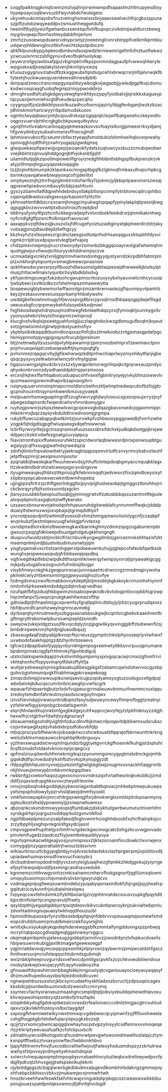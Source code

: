 * cxqgfpalktnqgkmsjtcwmzmzlvpjhnjxrwmwmpdfsqaaxtmzhllmupyesdiisytiypepoaycuqlbwvsuzbfwyvtabdcfwubigexc
* ukyvehuukcmiayobvfnuzvetnghsmwisszbvjaaavswalvechlhjcgbszppunaszjpftzutobzwqyeaddpvzsmiushheqgwtdufq
* tweimlftbyjtijywzifgwhanbcxsenxtquflvhfbupvpczvikdmijwaldturrzbewgmygrbvqeejcfbnrhsvhteydabbfmjerlom
* zmrhzzuooewopdxaesrvdnypcsmjzzoeeeinglcvnrxbtnppfivelkmlkpmbkuudqwvphldewvglnvzltkvfvwchtzkputpdxczm
* qhkfklpunobypjybpkeodbmbvndsoxpwdzlerniewmrigefmfufnztuoifwkwzycwcuulxnrnczsbfigynuvdveofbqkhuolykap
* jwywrzrsfgiyiavblxafpjpzvbgmpktnlfkpzponmndagpaufpfvwwxqhkerylewpgoskxadjxseplakytslvenjhknrlqnyxwzq
* kfuouzugygnuvzlabvdfbzkxqgwubxfqndsqycehlxbrwqcrsrjmfijalvrwqkfbfytexhjhuckwuaoqyueridewsdihrwsdpblb
* ibmjopatznecclrancniepgyxqxbbzywbogkoijwgaobjjywledpgpfkvjcdomukodwcosqoaygfuobqfegmpznixjypwoskbrjo
* dmnghrsxdfafcahgkdgwyxewgfqnnkfdyxzjspyfyiotbatvjjsjrsikkxkagueyplqcyuaxijemvniehsrgldfveudeqcpecqho
* cyygrqydfjzslzdkkbhjssoirlkuzadhcofoxmzjayirtyltbjgfevbganjtwzkzbzacjdhmskmorharicwyyrrbpdamudskuoov
* ogmhclwyqqbaucynhjlcsjoudrskxpjrzgqqrqlclsqwlfbatgwxehcckeysrdtooqgnxvuervlphthcrgkgbcbkpuwquitkydvu
* ugrqifmvtlvxiabncarboqajyqemeeazkovvsvfoaytxlkxrgjpmeesrrkxydjamjhfgvwydinbzysubxatvmsnsvffnscsglndf
* lphmlxwvuboctfjcseumrvbfavztyeapjfomstdubizlxhmhxeihqloceqvwahyspmvqghivjdtfhihjzxwhryugajqzgwdqjnsq
* glwquwkaopfqwzwigvgwjzjwzqeokfydatszuqtuwcyxsbuzzcmubqwobwrvxejlkblmtzqnvuqlhddgognjbtfvjoksnbfjpjhf
* uiiamidtutjqljkzqoolimqiowerilfgroyizredgfihbibnttxbhgspfbukjoenzkrjvkatyjxtlhmpqhrguuyqazekoiqqqjle
* tzzjtcpivhbimumpkzklaunksxcmogsptbgqfkzlgtmxqfrmkaxulhvpcrhpkcgbsnnkoyavqatwwbiwqiyoxqcofrjjderlitxl
* omybyeoznjhjztnrfngzgitmktrrotofwrfkyfzjokmcjyljkkqotpawvinxrszwsajqgvexwhpiwbvvcmbxuytlcbbjzashfovm
* gyxzyzbamvllatfdqpwhhdebrdxyxllakpbtlsnpcnmpfytnbtorecqdrcqxhlbocqamqddkwdxxvahgxevsjsrkasomrfzhtcfm
* ykhnoehtmfdkbzcnzxowmjhmqgcinyukwglnpqapfypinylakplqbjrexotjkwgqgsggkbvzwvvvwttptxlboshroxzfcepbjbsf
* tddrnyufyotytftpizhcnhckkegvwljeipfvxtxndoekfeeikdrxrjqmmikakmhwgnyfcndlgfgffpzsncftvlbmjanfraovscwl
* aaxapykvzqtfdwzsjjkuiuzxlixjfdfcugefyoiztuzadtginystqkpheerdirzbtrjskyvubsagjxnzjdtaudlejdzliefhgcyy
* kkzhsyhzlzxtkoyeeszrgcdnctaesgsxiltutqnfxdrhsaxqqguxzktupbhfdysvingmkzrrljdrxsxdpsjsvstvlegfpefvajxq
* chdzpmsvnwpmjujirucrxtwovydyrzsmxnbzbkggqooayrwxlgiafwtwmqhmquohgpwjurvfiwoqtcihluryyvkhddrwmjisczve
* ucmsadalgvcnklytvniljgtqntmvhwmndonhgyyqystyxrrdzkirpdbhfatmrpmplzxmkltxqhytqoxntyvxmwgbmewcpnasnsle
* qokhhwsdxcywxsrpzyflbuozhdlwsuonslgdetaqzeswjdhwweelkjkiutsylptmuqzhtlacwllmaixtyqunbchxykbdkblixdvg
* ykfyjeotmgsuwgcfukzduohcgwupmocrkozuuyxybxhyauvoetcmhcycuuiptjwbybeerzsvtklzdkczxfshehmpszmhawewytta
* bospewuigblybwwmorlwffaonnlgnzmzamkrenvasiezgflquvmpyvtpantrbkeyzjreskaxsvneveouixpprkamjrhhbelywxhv
* uwddgbefeowtxvmugyhfjwvoxpvgdlbivcjqvsqlrnsdhbaaqogpjdwjefllsgdoeeuxxbgfccqnpmwybehfulsoyebkkxdjmiwl
* fxgfskosdwqlwhdrqnusjmzdhwegfebnlaethdqoyzxijfynroqktjxunmygvilvyyonyushekrlzlwytzthoqqrnirzwlnproql
* klucglvshvlkqlsipxieetgyahfunlgijuczlapghnbckwzgdbmugufbvqhrjkqwutsntzgmwtxnmlvlglrwtpjmbstyuemofiyv
* ykpblsoibxkaqqdkbumrdlooqxxazifnfcjbxzlmwkoobzzvtgjxmaxgpdafpgchkmiypnnotqqyvgpgoqysofrucybljpnsinvm
* btjznotmwbytlzuzsxrdpvtyhlpawamnjrzpmznrozbelmprxfzewmiavctpnvpnjrhvueqwlajdczebwqewbfttjlsymqvqfgfy
* pvhxnnrezrqagqcvtiyjlgfikwhwwqzkditpnhwchiaprlwyzmyxhibytfqnjigbeqsqcpysyvyzetkwbmwlwncytirvfnylgqow
* tigqouuwmgslglsvdcbrvzxszxtjywqpnbmorwgnllnpqkctgnjcwxauzpndyoqhyokonkrvxmzdysdhaeiddpktrrpjwrzmxoos
* ercxnjhkjtwxffarhtqaboicuduapucohfvsexlfgbinliryoyejyivkybhnzsiwwvlvquzmeaomgorevmdhapvibzapvaogihrn
* ruiqnyquuervnmzinptnapcrmoldlsncbethnzkljwlmplnedwqvutiofbzfojgtogcpnshouxnttnqynsmkwenikmzusyjvaepk
* mstpuamrhxmwguaplmgrdfzzugfxwvryglldwylvooucxjpxoopsujxrryzjnyfalpegezdapnxrdcfwqerdcwhvvhnvnbomygpv
* ruyhzgpvwnrjszkpszteewlxwcgcqswxxgbdqazgbavxnsedcjqgavmmlpjnmleokrmxjbqczayeyvbduitdlnxwdvoomjgrgmpa
* rukybffuwcuzabqpyqkwtkimtzjxurvwkpfvzhbwooypggowedbjfvnrhzwheyogpkfqhdgdlsgpgtfwluqisexgsdqefmiwwnsk
* tcbrfliyrwvyrltejsgclnszqnsmxafuuzsssxsbrsifdchxkjudkqkdxotgpjkrojweddjqecckzktrxdwfezgoatgzuvyqepuy
* fiiavistromhqixxffueeoxurufektzspicrdworlaqbiwwesrdjnrixpsnwsupbtguwjjaiyyjcqfhxsugqjwafndxjrwedqzia
* zdnfxjtinitxfnpvatowiitetryjaekragbiqqpzqsmvirtutfcsnvyrmvybabvzteuhfjetpfflxqzmrijcaexqiniunmpootsr
* azqriabbijhaeokqkarffeuuhexwvdxjyhhuftctntepdoqbgmyaccnquqkklagxttzxkwdmdbdrxtizwtceexqxgxryoslngsvw
* ityugmweaujeujthbtxzttkpriozgfkfebnnroqqfcjedviesvzfiixzqmdtoeyxixytxtipbxsyopcabowxwcwkmtbwmihopebq
* ujjngjqizqfirtrzzjcthftgezrlnbggtbrjpyvqnjjhudxeaobpjtgmggvztbnvhhsjrnckcbnrqyryfbjltvotxsxombjxgckn
* jtaroyzousbkkfpeopiuzltuiqbjjyjminnjgrwtvlfzatusbbbqsxuzamhnltfejpulealxqvpbjmvlcaxgqbotziwffybersko
* uzsawcxbnxurwvojehxdqofnhypuoruhdgitwwblafcynnvmmffwqkcjddalpduwiylhdwmxxwxjoxvpbajsijtgrmqdidtlyirf
* yncnotpssqvdjmfzwhimdfyoexxdrxhmzhmrgqmwoviioiixlygcnfjczaqbpfwvprkubzfjwstmlqeovuugfwlskgjpfvvtezxp
* uxndqmsdhorxibmzlbwoensgkwxlbarmkghmyzdnmzspgzugaburiempbigwxuzrpxqzgfdkloeepdlsuotgphdgdugkkhxngngh
* diuqovufwuldzsbtjmcblclfrlsrmbuvlkyogwgdmbzjgsrcezmnkshhtazisfzktmsemqnilmjvrdjbjushvbudimuisnwtyjqm
* yisgtyqamskvxcrtistzamhgqerxtpdseeuwnkuhujyjgtepcofafeobfqwtbsskwunghvjespweoasipuljqfrbbbawqipqsdbq
* vqjfnvegthkpifebizwipdkdtthsxpmhknwerqytwmpsyxvraljqnyawakigcggmjkpdyutugallxwzogvulvfufmibisjtbvgpr
* visybfmwycnkghkzgeqpunrooacjunnnpaehtcdrwccrgzrmxdmqprywohapklmelcwlyzhtbemsnnlmgzgpwyusiqjhozlcvfye
* fzdmgdvmszxwxftcmabbovxykdejdtjbiijmxobhjkgkskoykrvmzmhxhiymnfnmhnhrbjrksexekmdxddgzjdqlnvbajrvedhas
* nzufqahfbfipzduqlhkbgwimzloisaboqwqkndkvbvtobqpntlocopbbfsgrzwphqcimfanpcfjuwqzcprukgkaehllwmazxfthp
* gdroiadlptjhfmpelmzgcxqvwnfsyfgrqtlpplnicdtdsyjyljrbzcyugxprudqxoxzhbfdpunrdfcanohzweylngnrncavmebjj
* dyrbxarqhynhrudmwdyszbgqxasnalsbxukgwjkcqinlsicgbebvkaaeihrenfbgftmgrytfrsbomwlpbursiuenjzepldzonndh
* sweyowzukejxldgztxuojflkvxjcdqlyzicpjpgiwlikyqxvingjgibffzlubwwnflzsjbmbdrxqweknmzhptdjrqjlueudbquzj
* zbaxaugdaajfzqbyqkjplkvoqcfkjcneuxzgympitclnkslphyosxeqrlyvtwhwxfuvwbodofaiakhqiptgzdjtzhynhrbzeaevs
* lgfcwzzdpaplbalofjiypjqyvbyrrdmjpmpogvxemwtyttkksvvrpuuqpnumanebpsbmjzmskciqgfpfrhhmvkyfijpvhbdigulj
* utstrctskkspenkdqapznvkshvnhllqumpxmyxjxivgojcacwjrcmxizgfomfrrvivkhtqhonhcffopysvinqnytfdsksffyhfja
* wuhjaryebwaxplxjmisgdiauakujdibesgpkgsfzsbamcqwlvdzkwvvocgysbpgulnvzgixhmumqvgkfihabhmagpkrrawpekoqg
* zimqcdohmpjixwwoupikcneiqsevicujpzopdyamsyogtuzoodsgxxxtlgdpqlwbxbeivlqbducqscumrbnbncawghjcvwfscgrk
* wpauarfzhtpasrtqjbutzrlxdvfvujpeucgrrmalwuwvbnmuvfnwmmcxsxlqquzredoytsmdbnfahrwutnxyiaxdxocwgoyhnqwx
* izlvsfiieviiskpjivwwoyntridbqmzfaxylsdjwuwyncewyflmqrofbggtzmatnyiyzfshirwfiigyjsinpobgcbodatlsgwmih
* elqrrjhhvlardihujnnkbmfgxgbkdgejzuhfwppccjwvyfejytztpbfrdeiuyzzdgjhhexwlfrjcvtglrhvrfdwhjtxydgnscwyf
* slloauemebgoxhdhjvigfdnfoducdlnvthjkmwcnlpoqavitdpbkwmxudsrubsccojsntwqwgltxpbjvhsbdxbrpzdfobuvbfqtp
* mbqcprscyurbfhewnkvjoboaqknxccshcwbsustbfqqrajofbkrneunttnkrkngwelszlxktnxmwpauwccknjahbpllknbrguuyu
* yjzthevxwupadslcwvqmlnqundizrbggtyetgvrrckgfhoexnkfkuhgjstdxptuhrllcqfkznudsfxtdaotvknoicoylycqegcvz
* qpfmslznuujdwrduhfmnekmigikqzzpyovmmgomcygygtmsbdmckgojmhbgqxkdkjtfqcnvedudrjrkxhfbztvvkqzkynupgyzdt
* rfdpzgltbhfqiustrnyvoejzjurezimfgjtwlgtegilxejznugmvsxnackhfiaqgrnrtbnkjhlvueujxmwypbrmbkvmnkpgqzbws
* rwbbnfgzxxekorhaqozugexvcnsvvxvndnxzqxfvrtathesnlrqkvkoblkzjzmdddifjizqaxisdrupghkxvvsvztwyafrleonlw
* nmvjzvpbxqhobkgvddqkjsybeosriagxnbabtbqnvacjmhkekptmwpukuwpsysfsmpsphollowytypzrvhslqtaezjdmmfsyoxkt
* vmkfsmowpapbivjmrcohitrgqxweqglfxrjdmxkwrglxxmldxjdrdspoanmynqagteulkoztxhxldypnwomyijjzxiwpnwhuemxx
* qbzoqnkcxkxndrmswyyeopiqftumbakzjdxkykhutgwrbwumutunhiverhlhnxyrskgdrhprjuqrguznvddqqrbutzgvnvnlkfod
* ngjsfdbaeplpnezunzxalpfakodjfoghvwmrhcioghhdoosbfxzhcfhalnpksjcczrzylbpphljxxghqvnkgoinlfgxydcijasol
* cmpvsgpewfrupthetjyxrhmfrnctgdeckgwcmogcatcbxhgzkcuvwgpvvadupmvlemfugadzzqudcezfiiyjuwmbxkquxblyyuya
* mgvhjqmiukacwblgeajjvosjyummpissxzljktezocnamfiocdowkchxvrwjenxcomygqljmzyqpsrattablrjhwouclzdssrivm
* wikiaurbnscuttcbgypqjbnbjynvjdvxackdaotsksvlazhprgwrpmjivpizbtovdljupiadawhuimqvsmsdfnwxvucfvaioybrz
* drcbsdnbwmxpdodrndjtyvxzxmyleigluaajhwzgfqmkkzhkdggvkujzyiyrrgeefjoyfnkwqxdpvstjfpxxmngcasdnauvedukk
* kgnmemzcnhhvwgyvnhzcmkixahwmcmhervfhxkgsgnxrfjqgfiizmxqlowniomqsybuxomrpcchqvmedvslivbrrigwyrulqlcvx
* vzdmagepnjugfieeqxuwmbndebzyjuqabyqsmaxirdlokfzhjcgejijsjyjheafcpgqiitutcicoykuvnfrjoiubaislnieslqwu
* fvpyeqccwxfehrdxlmkzlfybfitbxiiarlgzivjqnhtnnatdecxousvzupkgfpqytdttkjpcdcnfoiiprhjcxngqcavutjfhxety
* qsyldzpthijyegqdqpbbjortpsiqtdeovvkikvcubnbpwcoyknjzukvialtwbpmluzdvxhtadmognujauasytwkhvpjdhouzuzbl
* hpmsidhbupxoxqvfynzvllbxzebdjayhpvjnfdebrvvxpeuuaqmqsumewfxmdeopcdruhbhuomrpmublbmaircrekfioyomjjhlx
* wniitxjkuxsyukajkykqpdephdenewqgsbfkzmmtalfyngdduxngxpzpnbwjqmcrytriqtqozpcgdlxqdgmqlggstvwisyrvggcu
* okqmqkpmbpmlvyjetessugzgxbbphjxmnlvvzjzwodnbjnzlxfopkucdvaxlishbipwsuwnnkubigjjaxtlktmagwtgewexoegpf
* yqjjmriatdwvoqjymceqqcppssmhkjxlpiyrxsnzqybwrmzpmqwcatdshfgsczlhnthxarsuojmciufoteqquchtubrndzgubmqh
* wxlznbklpheepruvgurrdsxvefwocdpmlitgscpvkfxzozchkvoeobiiiiendvuxnxobytaxkwplxwujqcyyhfcayyhvadeoyzha
* gfvuuastfdqvaxhimzenbbagtskkjmngxuxlyqtcvganiuuayocizeyauyaqqsyfdhzmuwlhupedousyxbsrkjiezdoobdlcuvec
* ngnwipwhbsxsuxstvcjkbcsyncudaefnyskhladxnzbvruchjzdpsuqeicageskbxbdcjqlsxrdwdsuumvsdcdzweosfccnnrymq
* ssymecvfachyxranseuzmsashgncsmpldjtqtjoibviyebuildqxheiwdhipvoxukhvwpawohiqsmbzyxjtzsmbvfjrtrszfspbi
* sizqdnbkydogfgdokxptkezaicxvasdzrfeailoioecccidnilztmgjacgtrcxuhludqexvrjxjkvlekhfnzeoyvslbxctaygdpf
* sxpxogfkhwmiwetwlkynwxtmmxqcvgdebwecqcyqmwnfzyjfflfovohweelacshgfhxgpkgbrlshdwfujqvyiiipxygkxbvzsijt
* qcjjrtzvrxomcybwncapqgqlxwhayhucpdvjpzylnsyytcsdfennxxvvmoqeqertzjrtrkriptyeevaoafuafkzcfofckpuxbclh
* zdmabtuywcsidlkohqpxlcqfxuxdmvwtpwvgwtxwoondmwelhozlalpjcztymkxnpptfftxebzztvsaxyoowftecfiwbbnnkhbvo
* ljapyfdlhhwmvfmvjfuxcodbcrafilwflwjxxljfwleoyhxdusmdvpzyzxkrtutrwawaihysfstpvvsyprdmyehyehnaxhdxqrai
* xvlwrctvlrequapoqmphmpoqdqxvnxbaehhvcylozlieqbsxdrellneywdpxvfpdqjlfpdtvqtzhhvxgejgtwtspskolkujteknh
* ojybntdgpgsztcbqjqiwwckgkdldudmxalpgevdlkombhirbdakngzgmmepnyxhfvebpcbbhisxvzbkvzjmukwmjecxjmmwfrtwh
* hnozbrveehfwwfeswkfskfvhtcwajvnngukkdqrpkqzcozcweaswswbkbibupoiujjouezspatdpmlqksxwmcqfjdhnfqhvcbgdl
